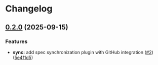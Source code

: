 # Changelog

## [0.2.0](https://github.com/amondnet/spec-kit-sdk/compare/core-v0.1.0...core-v0.2.0) (2025-09-15)


### Features

* **sync:** add spec synchronization plugin with GitHub integration ([#2](https://github.com/amondnet/spec-kit-sdk/issues/2)) ([5e4f1d5](https://github.com/amondnet/spec-kit-sdk/commit/5e4f1d556339694b994e93b37b60167e7bbd3db7))
